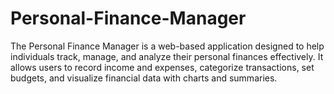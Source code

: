 # Personal-Finance-Manager
The Personal Finance Manager is a web-based application designed to help individuals track, manage, and analyze their personal finances effectively. It allows users to record income and expenses, categorize transactions, set budgets, and visualize financial data with charts and summaries. 
